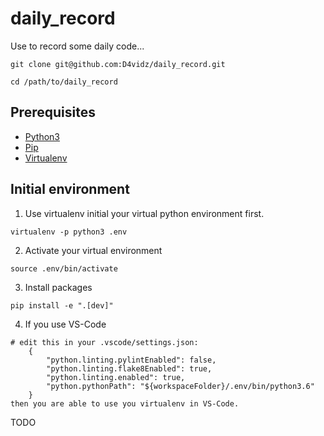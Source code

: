 # daily_record

Use to record some daily code...

```
git clone git@github.com:D4vidz/daily_record.git

cd /path/to/daily_record
```

## Prerequisites

- [Python3](https://www.python.org/downloads/)
- [Pip](https://pip.pypa.io/en/stable/)
- [Virtualenv](https://virtualenv.pypa.io/en/latest/)

## Initial environment

1. Use virtualenv initial your virtual python environment first.
```
virtualenv -p python3 .env
```
2. Activate your virtual environment
```
source .env/bin/activate
```
3. Install packages
```
pip install -e ".[dev]"
```
4. If you use VS-Code
```
# edit this in your .vscode/settings.json:
    {
        "python.linting.pylintEnabled": false,
        "python.linting.flake8Enabled": true,
        "python.linting.enabled": true,
        "python.pythonPath": "${workspaceFolder}/.env/bin/python3.6"
    }
then you are able to use you virtualenv in VS-Code.
```

TODO
